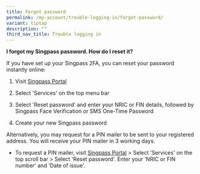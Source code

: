 ```yaml
---
title: Forgot password
permalink: /my-account/trouble-logging-in/forgot-password/
variant: tiptap
description: ""
third_nav_title: Trouble logging in
---
```

<p><strong>I forgot my Singpass password. How do I reset it?</strong>
</p>
<p>If you have set up your Singpass 2FA, you can reset your password instantly
online:</p>
<ol data-tight="true" class="tight">
<li>
<p>Visit <a href="https://go.gov.sg/singpass-login" rel="noopener" target="_blank"><u>Singpass Portal</u></a>
</p>
</li>
<li>
<p>Select 'Services' on the top menu bar</p>
</li>
<li>
<p>Select 'Reset password' and enter your NRIC or FIN details, followed by
Singpass Face Verification or SMS One-Time Password</p>
</li>
<li>
<p>Create your new Singpass password</p>
</li>
</ol>
<p>Alternatively, you may request for a PIN mailer to be sent to your registered
address. You will receive your PIN mailer in 3 working days.</p>
<ul data-tight="true" class="tight">
<li>
<p>To request a PIN mailer, visit <a href="https://go.gov.sg/singpass-login" rel="noopener" target="_blank"><u>Singpass Portal</u></a> &gt;
Select 'Services' on the top scroll bar &gt; Select 'Reset password'. Enter
your 'NRIC or FIN number' and 'Date of issue'.</p>
</li>
</ul>
<p></p>